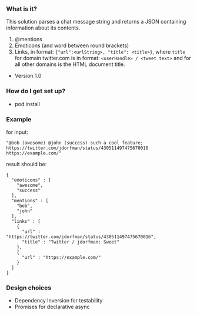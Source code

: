 ### What is it? ###
This solution parses a chat message string and returns a JSON containing information about its contents.

1. @mentions
2. Emoticons (and word between round brackets)
3. Links, in format: `{"url":<urlString>, "title": <title>}`, where `title` for domain twitter.com is in format: `<userHandle> / <tweet text>` and for all other domains is the HTML document title.

* Version 1.0

### How do I get set up? ###

* pod install

### Example ###
for input:
```
"@bob (awesome) @john (success) such a cool feature; https://twitter.com/jdorfman/status/430511497475670016 https://example.com/"
```

result should be:
```
{
  "emoticons" : [
    "awesome",
    "success"
  ],
  "mentions" : [
    "bob",
    "john"
  ],
  "links" : [
    {
      "url" : "https://twitter.com/jdorfman/status/430511497475670016",
      "title" : "Twitter / jdorfman: Sweet"
    },
    {
      "url" : "https://example.com/"
    }
  ]
}
```
### Design choices ###
* Dependency Inversion for testability
* Promises for declarative async
